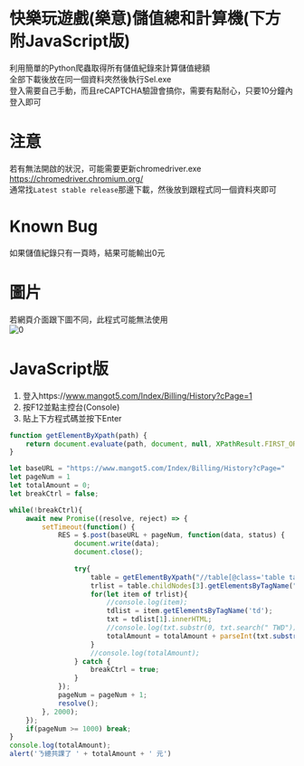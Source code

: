 # 快樂玩遊戲(樂意)儲值總和計算機(下方附JavaScript版)
利用簡單的Python爬蟲取得所有儲值紀錄來計算儲值總額  
全部下載後放在同一個資料夾然後執行Sel.exe  
登入需要自己手動，而且reCAPTCHA驗證會搞你，需要有點耐心，只要10分鐘內登入即可  
# 注意
若有無法開啟的狀況，可能需要更新chromedriver.exe  
https://chromedriver.chromium.org/  
通常找`Latest stable release`那邊下載，然後放到跟程式同一個資料夾即可
# Known Bug
如果儲值紀錄只有一頁時，結果可能輸出0元
# 圖片
若網頁介面跟下圖不同，此程式可能無法使用  
![0](https://i.imgur.com/GWAzQ59.png)
# JavaScript版
1. 登入https://www.mangot5.com/Index/Billing/History?cPage=1
2. 按F12並點主控台(Console)
3. 貼上下方程式碼並按下Enter
```js
function getElementByXpath(path) {
    return document.evaluate(path, document, null, XPathResult.FIRST_ORDERED_NODE_TYPE, null).singleNodeValue;
}

let baseURL = "https://www.mangot5.com/Index/Billing/History?cPage="
let pageNum = 1
let totalAmount = 0;
let breakCtrl = false;

while(!breakCtrl){
    await new Promise((resolve, reject) => {
        setTimeout(function() {
            RES = $.post(baseURL + pageNum, function(data, status) {
                document.write(data);
                document.close();
                
                try{
                    table = getElementByXpath("//table[@class='table table-small-font table-striped']");
                    trlist = table.childNodes[3].getElementsByTagName("tr");
                    for(let item of trlist){
                        //console.log(item);
                        tdlist = item.getElementsByTagName('td');
                        txt = tdlist[1].innerHTML;
                        //console.log(txt.substr(0, txt.search(" TWD")));
                        totalAmount = totalAmount + parseInt(txt.substr(0, txt.search(" TWD")));
                    }
                    //console.log(totalAmount);
                } catch {
                    breakCtrl = true;
                }
            });
            pageNum = pageNum + 1;
            resolve();
        }, 2000);
    });
    if(pageNum >= 1000) break;
}
console.log(totalAmount);
alert('ㄋ總共課了 ' + totalAmount + ' 元')
```

